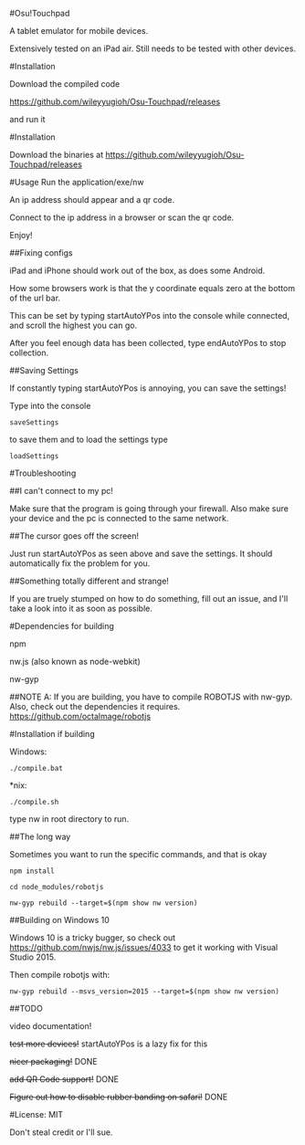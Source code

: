 #Osu!Touchpad

A tablet emulator for mobile devices.

Extensively tested on an iPad air. Still needs to be tested with other devices.

#Installation

Download the compiled code

https://github.com/wileyyugioh/Osu-Touchpad/releases

and run it

#Installation

Download the binaries at https://github.com/wileyyugioh/Osu-Touchpad/releases

#Usage
Run the application/exe/nw

An ip address should appear and a qr code.

Connect to the ip address in a browser or scan the qr code.

Enjoy!

##Fixing configs

iPad and iPhone should work out of the box, as does some Android.

How some browsers work is that the y coordinate equals zero at the bottom of the url bar.

This can be set by typing startAutoYPos into the console while connected, and scroll the highest you can go.

After you feel enough data has been collected, type endAutoYPos to stop collection.

##Saving Settings

If constantly typing startAutoYPos is annoying, you can save the settings!

Type into the console
```
saveSettings
```

to save them and to load the settings type
```
loadSettings
```

#Troubleshooting

##I can't connect to my pc!

Make sure that the program is going through your firewall. Also make sure your device and the pc is connected to the same network.

##The cursor goes off the screen!

Just run startAutoYPos as seen above and save the settings. It should automatically fix the problem for you.

##Something totally different and strange!

If you are truely stumped on how to do something, fill out an issue, and I'll take a look into it as soon as possible. 

#Dependencies for building

npm

nw.js (also known as node-webkit)

nw-gyp

##NOTE A:
If you are building, you have to compile ROBOTJS with nw-gyp. Also, check out the dependencies it requires. https://github.com/octalmage/robotjs

#Installation if building

Windows:
```
./compile.bat
```

*nix:
```
./compile.sh
```

type nw in root directory to run.

##The long way

Sometimes you want to run the specific commands, and that is okay

```
npm install

cd node_modules/robotjs

nw-gyp rebuild --target=$(npm show nw version)
```

##Building on Windows 10

Windows 10 is a tricky bugger, so check out https://github.com/nwjs/nw.js/issues/4033 to get it working with Visual Studio 2015.

Then compile robotjs with:
```
nw-gyp rebuild --msvs_version=2015 --target=$(npm show nw version)
```

##TODO

video documentation!

~~test more devices!~~ startAutoYPos is a lazy fix for this

~~nicer packaging!~~ DONE

~~add QR Code support!~~ DONE

~~Figure out how to disable rubber banding on safari!~~ DONE


#License: MIT

Don't steal credit or I'll sue.
